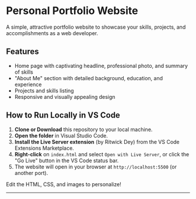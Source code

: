 # Personal Portfolio Website

A simple, attractive portfolio website to showcase your skills, projects, and accomplishments as a web developer.

## Features

- Home page with captivating headline, professional photo, and summary of skills
- "About Me" section with detailed background, education, and experience
- Projects and skills listing
- Responsive and visually appealing design

## How to Run Locally in VS Code

1. **Clone or Download** this repository to your local machine.
2. **Open the folder** in Visual Studio Code.
3. **Install the Live Server extension** (by Ritwick Dey) from the VS Code Extensions Marketplace.
4. **Right-click** on `index.html` and select `Open with Live Server`, or click the "Go Live" button in the VS Code status bar.
5. The website will open in your browser at `http://localhost:5500` (or another port).

Edit the HTML, CSS, and images to personalize!

---